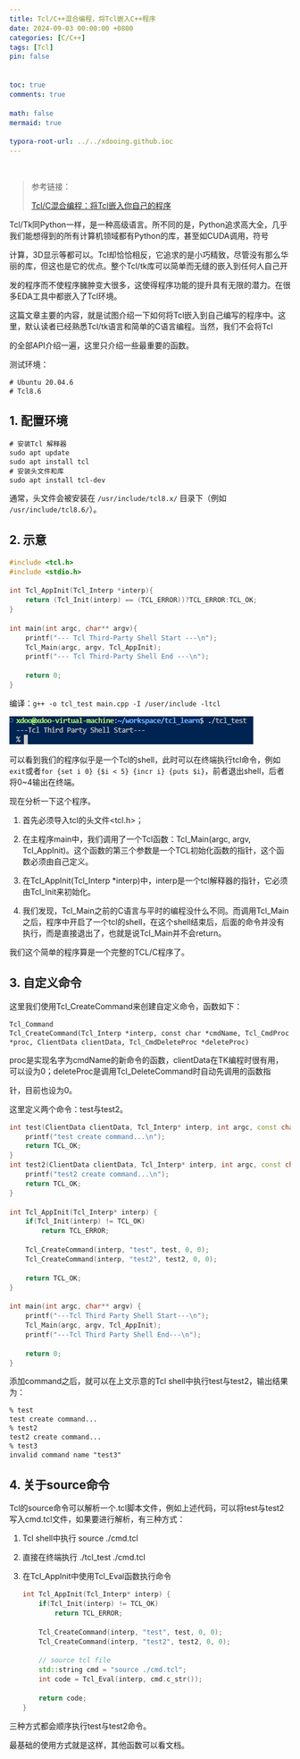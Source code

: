 ```yaml
---
title: Tcl/C++混合编程，将Tcl嵌入C++程序
date: 2024-09-03 00:00:00 +0800
categories: [C/C++]
tags: [Tcl]
pin: false


toc: true
comments: true

math: false
mermaid: true

typora-root-url: ../../xdooing.github.ioc
---
```












​		



> 参考链接：
>
> [Tcl/C混合编程：将Tcl嵌入你自己的程序](https://blog.csdn.net/linuxarmsummary/article/details/8939291)



Tcl/Tk同Python一样，是一种高级语言。所不同的是，Python追求高大全，几乎我们能想得到的所有计算机领域都有Python的库，甚至如CUDA调用，符号

计算，3D显示等都可以。Tcl却恰恰相反，它追求的是小巧精致，尽管没有那么华丽的库，但这也是它的优点。整个Tcl/tk库可以简单而无缝的嵌入到任何人自己开

发的程序而不使程序臃肿变大很多，这使得程序功能的提升具有无限的潜力。在很多EDA工具中都嵌入了Tcl环境。

这篇文章主要的内容，就是试图介绍一下如何将Tcl嵌入到自己编写的程序中。这里，默认读者已经熟悉Tcl/tk语言和简单的C语言编程。当然，我们不会将Tcl

的全部API介绍一遍，这里只介绍一些最重要的函数。



测试环境：

```shell
# Ubuntu 20.04.6
# Tcl8.6
```



## 1. 配置环境

```shell
# 安装Tcl 解释器
sudo apt update
sudo apt install tcl
# 安装头文件和库
sudo apt install tcl-dev
```

通常，头文件会被安装在 `/usr/include/tcl8.x/` 目录下（例如 `/usr/include/tcl8.6/`）。



## 2. 示意

```c++
#include <tcl.h>
#include <stdio.h>

int Tcl_AppInit(Tcl_Interp *interp){
    return (Tcl_Init(interp) == (TCL_ERROR))?TCL_ERROR:TCL_OK;
}

int main(int argc, char** argv){
    printf("--- Tcl Third-Party Shell Start ---\n");
    Tcl_Main(argc, argv, Tcl_AppInit);
    printf("--- Tcl Third-Party Shell End ---\n");

    return 0;
}
```

编译：`g++ -o tcl_test main.cpp -I /user/include -ltcl`

<img src="/assets/blog_res/assets/screenshot-20240903-165001.png" alt="screenshot-20240903-165001"  />

可以看到我们的程序似乎是一个Tcl的shell，此时可以在终端执行tcl命令，例如`exit`或者`for {set i 0} {$i < 5} {incr i} {puts $i}`，前者退出shell，后者将0~4输出在终端。

现在分析一下这个程序。

1) 首先必须导入tcl的头文件<tcl.h>；
2) 在主程序main中，我们调用了一个Tcl函数：Tcl_Main(argc, argv, Tcl_AppInit)。这个函数的第三个参数是一个TCL初始化函数的指针，这个函数必须由自己定义。
3) 在Tcl_AppInit(Tcl_Interp *interp)中，interp是一个tcl解释器的指针，它必须由Tcl_Init来初始化。

4) 我们发现，Tcl_Main之前的C语言与平时的编程没什么不同。而调用Tcl_Main之后，程序中开启了一个tcl的shell，在这个shell结束后，后面的命令并没有执行，而是直接退出了，也就是说Tcl_Main并不会return。

我们这个简单的程序算是一个完整的TCL/C程序了。



## 3. 自定义命令

这里我们使用Tcl_CreateCommand来创建自定义命令，函数如下：

```shell
Tcl_Command
Tcl_CreateCommand(Tcl_Interp *interp, const char *cmdName, Tcl_CmdProc *proc, ClientData clientData, Tcl_CmdDeleteProc *deleteProc)
```

proc是实现名字为cmdName的新命令的函数，clientData在TK编程时很有用，可以设为0；deleteProc是调用Tcl_DeleteCommand时自动先调用的函数指

针，目前也设为0。

这里定义两个命令：test与test2。

```c++
int test(ClientData clientData, Tcl_Interp* interp, int argc, const char** argv) {
    printf("test create command...\n");
    return TCL_OK;
}
int test2(ClientData clientData, Tcl_Interp* interp, int argc, const char** argv) {
    printf("test2 create command...\n");
    return TCL_OK;
}

int Tcl_AppInit(Tcl_Interp* interp) {
    if(Tcl_Init(interp) != TCL_OK)
        return TCL_ERROR;
    
    Tcl_CreateCommand(interp, "test", test, 0, 0);
    Tcl_CreateCommand(interp, "test2", test2, 0, 0);

    return TCL_OK;
}

int main(int argc, char** argv) {
    printf("---Tcl Third Party Shell Start---\n");
    Tcl_Main(argc, argv, Tcl_AppInit);
    printf("---Tcl Third Party Shell End---\n");

    return 0;
}
```

添加command之后，就可以在上文示意的Tcl shell中执行test与test2，输出结果为：

```shell
% test
test create command...
% test2
test2 create command...
% test3
invalid command name "test3"
```



## 4. 关于source命令

Tcl的source命令可以解析一个.tcl脚本文件，例如上述代码，可以将test与test2写入cmd.tcl文件，如果要进行解析，有三种方式：

1. Tcl shell中执行 source ./cmd.tcl

2. 直接在终端执行 ./tcl_test ./cmd.tcl

3. 在Tcl_AppInit中使用Tcl_Eval函数执行命令

   ```c++
   int Tcl_AppInit(Tcl_Interp* interp) {
       if(Tcl_Init(interp) != TCL_OK)
           return TCL_ERROR;
       
       Tcl_CreateCommand(interp, "test", test, 0, 0);
       Tcl_CreateCommand(interp, "test2", test2, 0, 0);
   
       // source tcl file
       std::string cmd = "source ./cmd.tcl";
       int code = Tcl_Eval(interp, cmd.c_str());
   
       return code;
   }
   ```

三种方式都会顺序执行test与test2命令。



最基础的使用方式就是这样，其他函数可以看文档。

